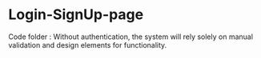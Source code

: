 # Login-SignUp-page
Code folder : Without authentication, the system will rely solely on manual validation and design elements for functionality.
